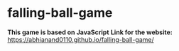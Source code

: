 # falling-ball-game
**This game is based on JavaScript**
**Link for the website:** https://abhianand0110.github.io/falling-ball-game/
